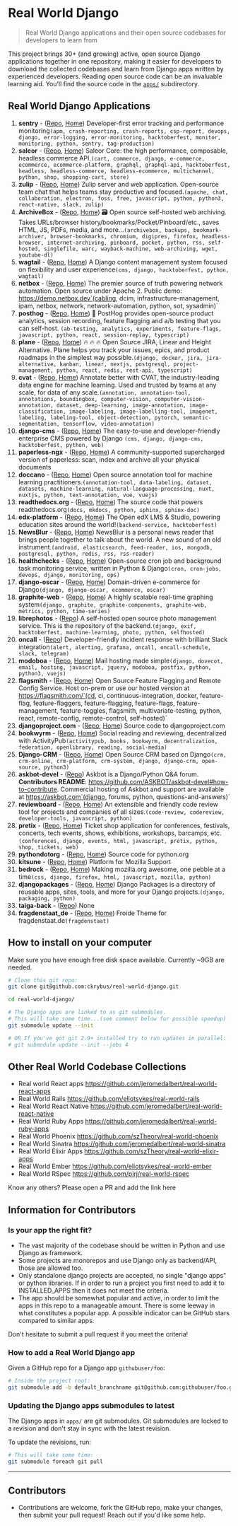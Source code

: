 # Real World Django

> Real World Django applications and their open source codebases for developers to learn from

This project brings 30+ (and growing) active, open source Django applications together in one
repository, making it easier for developers to download the collected codebases and learn
from Django apps written by experienced developers. Reading open source code can be an invaluable
learning aid. You&rsquo;ll find the source code in the [`apps/`](apps/) subdirectory.

## Real World Django Applications

1. **sentry** - ([Repo](https://github.com/getsentry/sentry), [Home](https://sentry.io)) Developer-first error tracking and performance monitoring`(apm, crash-reporting, crash-reports, csp-report, devops, django, error-logging, error-monitoring, hacktoberfest, monitor, monitoring, python, sentry, tag-production)`
2. **saleor** - ([Repo](https://github.com/saleor/saleor), [Home](https://saleor.io)) Saleor Core: the high performance, composable, headless commerce API.`(cart, commerce, django, e-commerce, ecommerce, ecommerce-platform, graphql, graphql-api, hacktoberfest, headless, headless-commerce, headless-ecommerce, multichannel, python, shop, shopping-cart, store)`
3. **zulip** - ([Repo](https://github.com/zulip/zulip), [Home](https://zulip.com)) Zulip server and web application. Open-source team chat that helps teams stay productive and focused.`(apache, chat, collaboration, electron, foss, free, javascript, python, python3, react-native, slack, zulip)`
4. **ArchiveBox** - ([Repo](https://github.com/ArchiveBox/ArchiveBox), [Home](https://archivebox.io)) 🗃 Open source self-hosted web archiving. Takes URLs/browser history/bookmarks/Pocket/Pinboard/etc., saves HTML, JS, PDFs, media, and more...`(archivebox, backups, bookmark-archiver, browser-bookmarks, chromium, digipres, firefox, headless-browser, internet-archiving, pinboard, pocket, python, rss, self-hosted, singlefile, warc, wayback-machine, web-archiving, wget, youtube-dl)`
5. **wagtail** - ([Repo](https://github.com/wagtail/wagtail), [Home](https://wagtail.org)) A Django content management system focused on flexibility and user experience`(cms, django, hacktoberfest, python, wagtail)`
6. **netbox** - ([Repo](https://github.com/netbox-community/netbox), [Home](https://netbox.dev)) The premier source of truth powering network automation. Open source under Apache 2. Public demo: https://demo.netbox.dev`(cabling, dcim, infrastructure-management, ipam, netbox, network, network-automation, python, sot, sysadmin)`
7. **posthog** - ([Repo](https://github.com/PostHog/posthog), [Home](https://posthog.com)) 🦔 PostHog provides open-source product analytics, session recording, feature flagging and a/b testing that you can self-host. `(ab-testing, analytics, experiments, feature-flags, javascript, python, react, session-replay, typescript)`
8. **plane** - ([Repo](https://github.com/makeplane/plane), [Home](http://plane.so)) 🔥 🔥 🔥 Open Source JIRA, Linear and Height Alternative. Plane helps you track your issues, epics, and product roadmaps in the simplest way possible.`(django, docker, jira, jira-alternative, kanban, linear, nextjs, postgresql, project-management, python, react, redis, rest-api, typescript)`
9. **cvat** - ([Repo](https://github.com/opencv/cvat), [Home](https://cvat.ai)) Annotate better with CVAT, the industry-leading data engine for machine learning. Used and trusted by teams at any scale, for data of any scale.`(annotation, annotation-tool, annotations, boundingbox, computer-vision, computer-vision-annotation, dataset, deep-learning, image-annotation, image-classification, image-labeling, image-labelling-tool, imagenet, labeling, labeling-tool, object-detection, pytorch, semantic-segmentation, tensorflow, video-annotation)`
10. **django-cms** - ([Repo](https://github.com/django-cms/django-cms), [Home](http://www.django-cms.org)) The easy-to-use and developer-friendly enterprise CMS powered by Django `(cms, django, django-cms, hacktoberfest, python, web)`
11. **paperless-ngx** - ([Repo](https://github.com/paperless-ngx/paperless-ngx), [Home](https://docs.paperless-ngx.com)) A community-supported supercharged version of paperless: scan, index and archive all your physical documents
12. **doccano** - ([Repo](https://github.com/doccano/doccano), [Home](https://doccano.herokuapp.com)) Open source annotation tool for machine learning practitioners.`(annotation-tool, data-labeling, dataset, datasets, machine-learning, natural-language-processing, nuxt, nuxtjs, python, text-annotation, vue, vuejs)`
13. **readthedocs.org** - ([Repo](https://github.com/readthedocs/readthedocs.org), [Home](https://readthedocs.org/)) The source code that powers readthedocs.org`(docs, mkdocs, python, sphinx, sphinx-doc)`
14. **edx-platform** - ([Repo](https://github.com/openedx/edx-platform), [Home](https://openedx.org)) The Open edX LMS & Studio, powering education sites around the world!`(backend-service, hacktoberfest)`
15. **NewsBlur** - ([Repo](https://github.com/samuelclay/NewsBlur), [Home](http://www.newsblur.com)) NewsBlur is a personal news reader that brings people together to talk about the world. A new sound of an old instrument.`(android, elasticsearch, feed-reader, ios, mongodb, postgresql, python, redis, rss, rss-reader)`
16. **healthchecks** - ([Repo](https://github.com/healthchecks/healthchecks), [Home](https://healthchecks.io)) Open-source cron job and background task monitoring service, written in Python & Django`(cron, cron-jobs, devops, django, monitoring, ops)`
17. **django-oscar** - ([Repo](https://github.com/django-oscar/django-oscar), [Home](http://oscarcommerce.com)) Domain-driven e-commerce for Django`(django, django-oscar, ecommerce, oscar)`
18. **graphite-web** - ([Repo](https://github.com/graphite-project/graphite-web), [Home](http://graphite.readthedocs.org/)) A highly scalable real-time graphing system`(django, graphite, graphite-components, graphite-web, metrics, python, time-series)`
19. **librephotos** - ([Repo](https://github.com/LibrePhotos/librephotos)) A self-hosted open source photo management service. This is the repository of the backend.`(django, exif, hacktoberfest, machine-learning, photo, python, selfhosted)`
20. **oncall** - ([Repo](https://github.com/grafana/oncall)) Developer-friendly incident response with brilliant Slack integration`(alert, alerting, grafana, oncall, oncall-schedule, slack, telegram)`
21. **modoboa** - ([Repo](https://github.com/modoboa/modoboa), [Home](https://modoboa.org)) Mail hosting made simple`(django, dovecot, email, hosting, javascript, jquery, modoboa, postfix, python, python3, vuejs)`
22. **flagsmith** - ([Repo](https://github.com/Flagsmith/flagsmith), [Home](https://flagsmith.com/)) Open Source Feature Flagging and Remote Config Service. Host on-prem or use our hosted version at https://flagsmith.com/`(cd, ci, continuous-integration, docker, feature-flag, feature-flaggers, feature-flagging, feature-flags, feature-management, feature-toggles, flagsmith, multivariate-testing, python, react, remote-config, remote-control, self-hosted)`
23. **djangoproject.com** - ([Repo](https://github.com/django/djangoproject.com), [Home](https://www.djangoproject.com/)) Source code to djangoproject.com
24. **bookwyrm** - ([Repo](https://github.com/bookwyrm-social/bookwyrm), [Home](http://joinbookwyrm.com/)) Social reading and reviewing, decentralized with ActivityPub`(activitypub, books, bookwyrm, decentralization, federation, openlibrary, reading, social-media)`
25. **Django-CRM** - ([Repo](https://github.com/MicroPyramid/Django-CRM), [Home](https://bottlecrm.com)) Open Source CRM based on Django`(crm, crm-online, crm-platform, crm-system, django, django-crm, open-source, python3)`
26. **askbot-devel** - ([Repo](https://github.com/ASKBOT/askbot-devel)) Askbot is a Django/Python Q&A forum. **Contributors README**: https://github.com/ASKBOT/askbot-devel#how-to-contribute. Commercial hosting of Askbot and support are available at https://askbot.com`(django, forums, python, questions-and-answers)`
27. **reviewboard** - ([Repo](https://github.com/reviewboard/reviewboard), [Home](https://www.reviewboard.org/)) An extensible and friendly code review tool for projects and companies of all sizes.`(code-review, codereview, developer-tools, javascript, python)`
28. **pretix** - ([Repo](https://github.com/pretix/pretix), [Home](https://pretix.eu)) Ticket shop application for conferences, festivals, concerts, tech events, shows, exhibitions, workshops, barcamps, etc.`(conferences, django, events, html, javascript, pretix, python, shop, tickets, web)`
29. **pythondotorg** - ([Repo](https://github.com/python/pythondotorg), [Home](https://www.python.org)) Source code for python.org
30. **kitsune** - ([Repo](https://github.com/mozilla/kitsune), [Home](https://support.mozilla.org/)) Platform for Mozilla Support
31. **bedrock** - ([Repo](https://github.com/mozilla/bedrock), [Home](https://www.mozilla.org)) Making mozilla.org awesome, one pebble at a time`(css, django, firefox, html, javascript, mozilla, python)`
32. **djangopackages** - ([Repo](https://github.com/djangopackages/djangopackages), [Home](http://djangopackages.org)) Django Packages is a directory of reusable apps, sites, tools, and more for your Django projects.`(django, packaging, python)`
33. **taiga-back** - ([Repo](https://github.com/kaleidos-ventures/taiga-back)) None
34. **fragdenstaat_de** - ([Repo](https://github.com/okfde/fragdenstaat_de), [Home](https://fragdenstaat.de)) Froide Theme for fragdenstaat.de`(fragdenstaat)`

## How to install on your computer

Make sure you have enough free disk space available. Currently ~9GB are needed.

```bash
# Clone this git repo:
git clone git@github.com:ckrybus/real-world-django.git

cd real-world-django/

# The Django apps are linked to as git submodules.
# This will take some time...(see comment below for possible speedup)
git submodule update --init

# OR If you've got git 2.9+ installed try to run updates in parallel:
# git submodule update --init --jobs 4
```

## Other Real World Codebase Collections

- Real world React apps https://github.com/jeromedalbert/real-world-react-apps
- Real World Rails https://github.com/eliotsykes/real-world-rails
- Real World React Native https://github.com/jeromedalbert/real-world-react-native
- Real World Ruby Apps https://github.com/jeromedalbert/real-world-ruby-apps
- Real World Phoenix https://github.com/szTheory/real-world-phoenix
- Real World Sinatra https://github.com/jeromedalbert/real-world-sinatra
- Real World Elixir Apps https://github.com/szTheory/real-world-elixir-apps
- Real World Ember https://github.com/eliotsykes/real-world-ember
- Real World RSpec https://github.com/pirj/real-world-rspec

Know any others? Please open a PR and add the link here

## Information for Contributors

### Is your app the right fit?

- The vast majority of the codebase should be written in Python and use Django as framework.
- Some projects are monorepos and use Django only as backend/API, those are allowed too.
- Only standalone django projects are accepted, no single "django apps" or python libraries.
  If in order to run a project you first need to add it to INSTALLED_APPS then it does not meet
  the criteria.
- The app should be somewhat popular and active, in order to limit the apps in this repo
  to a manageable amount. There is some leeway in what constitutes a popular
  app. A possible indicator can be GitHub stars compared to similar apps.

Don't hesitate to submit a pull request if you meet the criteria!

### How to add a Real World Django app

Given a GitHub repo for a Django app `githubuser/foo`:

```bash
# Inside the project root:
git submodule add -b default_branchname git@github.com:githubuser/foo.git apps/foo
```

### Updating the Django apps submodules to latest

The Django apps in `apps/` are git submodules. Git submodules are locked to a revision
and don't stay in sync with the latest revision.

To update the revisions, run:

```bash
# This will take some time:
git submodule foreach git pull
```

---

## Contributors

- Contributions are welcome, fork the GitHub repo, make your changes, then
  submit your pull request! Reach out if you'd like some help.

